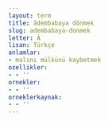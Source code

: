 ```yaml
---
layout: term
title: âdembabaya dönmek
slug: adembabaya-donmek
letter: Â
lisan: Türkçe
anlamlar:
- malını mülkünü kaybetmek
ozellikler:
- - ''
ornekler:
- - ''
orneklerkaynak:
- - ''
---
```

